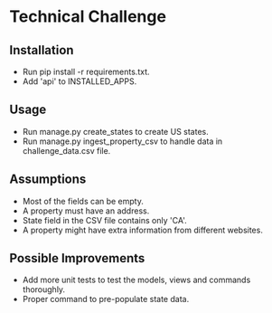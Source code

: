 # Technical Challenge

## Installation

- Run pip install -r requirements.txt.
- Add 'api' to INSTALLED_APPS.

## Usage

- Run manage.py create_states to create US states.
- Run manage.py ingest_property_csv to handle data in challenge_data.csv file.

## Assumptions

- Most of the fields can be empty.
- A property must have an address.
- State field in the CSV file contains only 'CA'.
- A property might have extra information from different websites.

## Possible Improvements

- Add more unit tests to test the models, views and commands thoroughly.
- Proper command to pre-populate state data.
